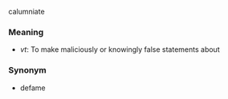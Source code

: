 calumniate
### Meaning
+ _vt_: To make maliciously or knowingly false statements about

### Synonym

+ defame


